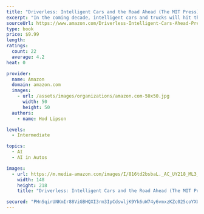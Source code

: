 ```yaml
---
title: "Driverless: Intelligent Cars and the Road Ahead (The MIT Press)"
excerpt: "In the coming decade, intelligent cars and trucks will hit the streets, rearranging established industries, enabling new business models, saving lives, easing air pollution, and reshaping cities. Long-suffering commuters will finally be able to live wherever they wish, and read (or nap) on their drive to work. The bad news is that hundreds of thousands of driving-related jobs are at risk, our legal system will need to be re-drawn, and passenger privacy could become a luxury of the past."
sourceUrl: https://www.amazon.com/Driverless-Intelligent-Cars-Ahead-Press-ebook/dp/B01K13FURS/
type: book
price: $9.99
length: 
ratings:
  count: 22
  average: 4.2
heat: 0

provider:
  name: Amazon
  domain: amazon.com
  images:
    - url: /assets/images/organizations/amazon.com-50x50.jpg
      width: 50
      height: 50
  authors:
    - name: Hod Lipson

levels:
  - Intermediate

topics:
  - AI
  - AI in Autos

images:
  - url: https://m.media-amazon.com/images/I/816td2bsbaL._AC_UY218_ML3_.jpg
    width: 148
    height: 218
    title: "Driverless: Intelligent Cars and the Road Ahead (The MIT Press)"

secured: "PHnSqirUNKmIr88ViGBHQXI3rm3IpCdswljK9Yk6uW74y6vmxzKZc025coYXU6p2m+NSkQ3BlRABvzxYYvrGs0o1Kob4I2joMx8hjDkLe2xivtms5kK88atDneFMT1+2ynXyBTWJv0EmsyDHf5auosSUAg0uijqoZcQOHaMY56a9KZLtEVpHUzAK3tHeNE+IArDOGaCGx+WYnzj2SQJFgIHaHxIYOYNr7fLG1DYultrZWDGtdIoI/jqH/QTRgqdBiTpxdnAnuXCcEp0oQ26Fww==;Qd+eFO/yxxgUkIX0YZCF7g=="
---
```


